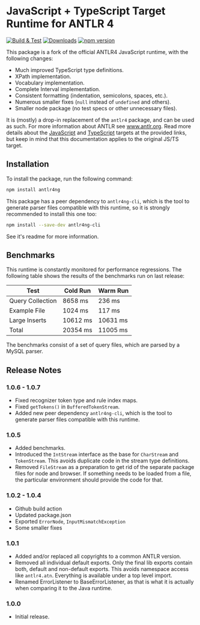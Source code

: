 # JavaScript + TypeScript Target Runtime for ANTLR 4

[![Build & Test](https://github.com/mike-lischke/antlr4ng/actions/workflows/nodejs.yml/badge.svg?branch=master)](https://github.com/mike-lischke/antlr4ng/actions/workflows/nodejs.yml)
[![Downloads](https://img.shields.io/npm/dw/antlr4ng?color=blue)](https://www.npmjs.com/package/antlr4ng)
[![npm version](https://img.shields.io/npm/v/antlr4ng?color=yellow)](https://www.npmjs.com/package/antlr4ng)


This package is a fork of the official ANTLR4 JavaScript runtime, with the following changes:

- Much improved TypeScript type definitions.
- XPath implementation.
- Vocabulary implementation.
- Complete Interval implementation.
- Consistent formatting (indentation, semicolons, spaces, etc.).
- Numerous smaller fixes (`null` instead of `undefined` and others).
- Smaller node package (no test specs or other unnecessary files).

It is (mostly) a drop-in replacement of the `antlr4` package, and can be used as such. For more information about ANTLR see www.antlr.org. Read more details about the [JavaScript](https://github.com/antlr/antlr4/blob/master/doc/javascript-target.md) and [TypeScript](https://github.com/antlr/antlr4/blob/master/doc/typescript-target.md) targets at the provided links, but keep in mind that this documentation applies to the original JS/TS target.

## Installation

To install the package, run the following command:

```bash
npm install antlr4ng
```

This package has a peer dependency to `antlr4ng-cli`, which is the tool to generate parser files compatible with this runtime, so it is strongly recommended to install this one too:

```bash
npm install --save-dev antlr4ng-cli
```
See it's readme for more information.

## Benchmarks

This runtime is constantly monitored for performance regressions. The following table shows the results of the benchmarks run on last release:

| Test | Cold Run | Warm Run|
| ---- | -------- | ------- |
| Query Collection| 8658 ms | 236 ms |
| Example File | 1024 ms | 117 ms |
| Large Inserts | 10612 ms | 10631 ms |
| Total | 20354 ms | 11005 ms |

The benchmarks consist of a set of query files, which are parsed by a MySQL parser.

## Release Notes

### 1.0.6 - 1.0.7

- Fixed recognizer token type and rule index maps.
- Fixed `getTokens()` in `BufferedTokenStream`.
- Added new peer dependency `antlr4ng-cli`, which is the tool to generate parser files compatible with this runtime.

### 1.0.5

- Added benchmarks.
- Introduced the `IntStream` interface as the base for `CharStream` and `TokenStream`. This avoids duplicate code in the stream type definitions.
- Removed `FileStream` as a preparation to get rid of the separate package files for node and browser. If something needs to be loaded from a file, the particular environment should provide the code for that.

### 1.0.2 - 1.0.4

- Github build action
- Updated package.json
- Exported `ErrorNode`, `InputMismatchException`
- Some smaller fixes

### 1.0.1

- Added and/or replaced all copyrights to a common ANTLR version.
- Removed all individual default exports. Only the final lib exports contain both, default and non-default exports. This avoids namespace access like `antlr4.atn`. Everything is available under a top level import.
- Renamed ErrorListener to BaseErrorListener, as that is what it is actually when comparing it to the Java runtime.

### 1.0.0

- Initial release.

